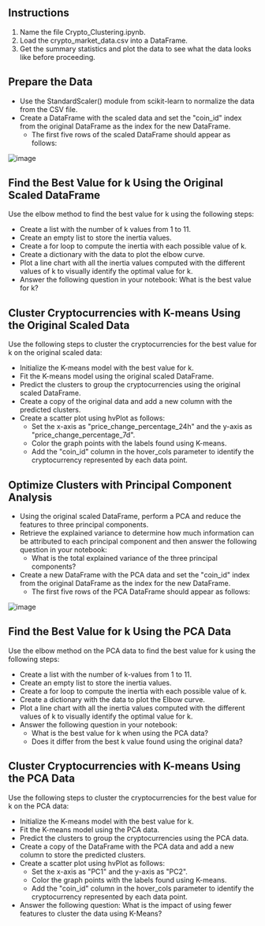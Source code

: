 ## Instructions

1. Name the file Crypto_Clustering.ipynb.
2. Load the crypto_market_data.csv into a DataFrame.
3. Get the summary statistics and plot the data to see what the data looks like before proceeding.

## Prepare the Data

* Use the StandardScaler() module from scikit-learn to normalize the data from the CSV file.
* Create a DataFrame with the scaled data and set the "coin_id" index from the original DataFrame as the index for the new DataFrame.
  - The first five rows of the scaled DataFrame should appear as follows:

![image](https://static.bc-edx.com/data/dl-1-2/m19/lms/img/scaled_DataFrame.png)

## Find the Best Value for k Using the Original Scaled DataFrame

Use the elbow method to find the best value for k using the following steps:
* Create a list with the number of k values from 1 to 11.
* Create an empty list to store the inertia values.
* Create a for loop to compute the inertia with each possible value of k.
* Create a dictionary with the data to plot the elbow curve.
* Plot a line chart with all the inertia values computed with the different values of k to visually identify the optimal value for k.
* Answer the following question in your notebook: What is the best value for k?

## Cluster Cryptocurrencies with K-means Using the Original Scaled Data

Use the following steps to cluster the cryptocurrencies for the best value for k on the original scaled data:
* Initialize the K-means model with the best value for k.
* Fit the K-means model using the original scaled DataFrame.
* Predict the clusters to group the cryptocurrencies using the original scaled DataFrame.
* Create a copy of the original data and add a new column with the predicted clusters.
* Create a scatter plot using hvPlot as follows:
  - Set the x-axis as "price_change_percentage_24h" and the y-axis as "price_change_percentage_7d".
  - Color the graph points with the labels found using K-means.
  - Add the "coin_id" column in the hover_cols parameter to identify the cryptocurrency represented by each data point.

## Optimize Clusters with Principal Component Analysis

* Using the original scaled DataFrame, perform a PCA and reduce the features to three principal components.
* Retrieve the explained variance to determine how much information can be attributed to each principal component and then answer the following question in your notebook:
  - What is the total explained variance of the three principal components?
* Create a new DataFrame with the PCA data and set the "coin_id" index from the original DataFrame as the index for the new DataFrame.
  - The first five rows of the PCA DataFrame should appear as follows:

![image](https://static.bc-edx.com/data/dl-1-2/m19/lms/img/PCA_DataFrame.png)

## Find the Best Value for k Using the PCA Data

Use the elbow method on the PCA data to find the best value for k using the following steps:
* Create a list with the number of k-values from 1 to 11.
* Create an empty list to store the inertia values.
* Create a for loop to compute the inertia with each possible value of k.
* Create a dictionary with the data to plot the Elbow curve.
* Plot a line chart with all the inertia values computed with the different values of k to visually identify the optimal value for k.
* Answer the following question in your notebook:
  - What is the best value for k when using the PCA data?
  - Does it differ from the best k value found using the original data?


## Cluster Cryptocurrencies with K-means Using the PCA Data

Use the following steps to cluster the cryptocurrencies for the best value for k on the PCA data:
* Initialize the K-means model with the best value for k.
* Fit the K-means model using the PCA data.
* Predict the clusters to group the cryptocurrencies using the PCA data.
* Create a copy of the DataFrame with the PCA data and add a new column to store the predicted clusters.
* Create a scatter plot using hvPlot as follows:
  - Set the x-axis as "PC1" and the y-axis as "PC2".
  - Color the graph points with the labels found using K-means.
  - Add the "coin_id" column in the hover_cols parameter to identify the cryptocurrency represented by each data point.
* Answer the following question:
What is the impact of using fewer features to cluster the data using K-Means?
